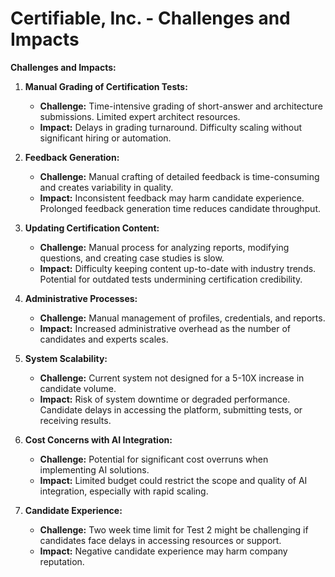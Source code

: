 
# Certifiable, Inc. - Challenges and Impacts

**Challenges and Impacts:**

1. **Manual Grading of Certification Tests:**
    * **Challenge:** Time-intensive grading of short-answer and architecture submissions. Limited expert architect resources.
    * **Impact:** Delays in grading turnaround. Difficulty scaling without significant hiring or automation.

2. **Feedback Generation:**
    * **Challenge:** Manual crafting of detailed feedback is time-consuming and creates variability in quality.
    * **Impact:** Inconsistent feedback may harm candidate experience. Prolonged feedback generation time reduces candidate throughput.

3. **Updating Certification Content:**
    * **Challenge:** Manual process for analyzing reports, modifying questions, and creating case studies is slow.
    * **Impact:** Difficulty keeping content up-to-date with industry trends. Potential for outdated tests undermining certification credibility.

4. **Administrative Processes:**
    * **Challenge:** Manual management of profiles, credentials, and reports.
    * **Impact:** Increased administrative overhead as the number of candidates and experts scales.

5. **System Scalability:**
    * **Challenge:** Current system not designed for a 5-10X increase in candidate volume.
    * **Impact:** Risk of system downtime or degraded performance. Candidate delays in accessing the platform, submitting tests, or receiving results.

6. **Cost Concerns with AI Integration:**
    * **Challenge:** Potential for significant cost overruns when implementing AI solutions.
    * **Impact:** Limited budget could restrict the scope and quality of AI integration, especially with rapid scaling.

7. **Candidate Experience:**
    * **Challenge:** Two week time limit for Test 2 might be challenging if candidates face delays in accessing resources or support.
    * **Impact:** Negative candidate experience may harm company reputation.

